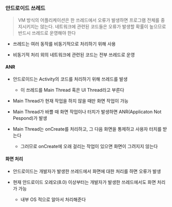 ### 안드로이드 쓰레드

> VM 방식의 어플리케이션은 한 쓰레드에서 오류가 발생하면 프로그램 전체를 중지시키지는 않는다. 네트워크에 관련된 코드들은 오류가 발생할 확률이 높으므로 반드시 쓰레드로 운영해야 한다

- 쓰레드는 여러 동작를 비동기적으로 처리하기 위해 사용

- 비동기적 처리 외의 네트워크에 관련된 코드는 전부 쓰레드로 운영


#### ANR

- 안드로이드는 Activity의 코드를 처리하기 위해 쓰레드를 발생
    - 이 쓰레드를 Main Thread 혹은 UI Thread라고 부른다

- Main Thread가 현재 작업을 하지 않을 때만 화면 작업이 가능

- Main Thread가 바쁠 때 화면 작업이나 터치가 발생하면 ANR(Applicaton Not Pespond)가 발생

- Main Thread는 onCreate를 처리하고, 그 다음 화면을 통제하고 사용자 터치를 받는다
    - 그러므로 onCreate에 오래 걸리는 작업이 있으면 화면이 그려지지 않는다





#### 화면 처리

- 안드로이드는 개발자가 발생한 쓰레드에서 화면에 대한 처리를 하면 오류가 발생

- 현재 안드로이드 오레오(8.0) 이상부터는 개발자가 발생한 쓰레드에서도 화면 처리가 가능
    - 내부 OS 적으로 알아서 처리해준다


